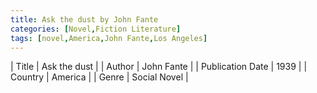 ```yaml
---
title: Ask the dust by John Fante
categories: [Novel,Fiction Literature]
tags: [novel,America,John Fante,Los Angeles]
---
```

        
| Title | Ask the dust  |
| Author |  John Fante  |
| Publication Date | 1939   |
| Country | America |
| Genre | Social Novel  |
        
